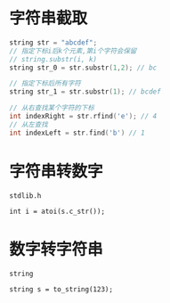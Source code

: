 # 字符串截取

```c++
string str = "abcdef";
// 指定下标i后k个元素,第i个字符会保留
// string.substr(i, k)
string str_0 = str.substr(1,2); // bc

// 指定下标后所有字符
string str_1 = str.substr(1); // bcdef

// 从右查找某个字符的下标
int indexRight = str.rfind('e'); // 4
// 从左查找
int indexLeft = str.find('b') // 1
```



# 字符串转数字

`stdlib.h`

```
int i = atoi(s.c_str());
```

# 数字转字符串

`string`

```
string s = to_string(123);
```

